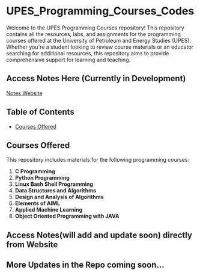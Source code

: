 # UPES_Programming_Courses_Codes

Welcome to the UPES Programming Courses repository! This repository contains all the resources, labs, and assignments for the programming courses offered at the University of Petroleum and Energy Studies (UPES). Whether you're a student looking to review course materials or an educator searching for additional resources, this repository aims to provide comprehensive support for learning and teaching.

## Access Notes Here (Currently in Development)

[Notes Website](https://amulyajain2004.github.io/UPES_Courses_through_Notes_and_Codes/)

## Table of Contents

- [Courses Offered](#courses-offered)

## Courses Offered

This repository includes materials for the following programming courses:

1. **C Programming**
2. **Python Programming**
3. **Linux Bash Shell Programming**
4. **Data Structures and Algorithms**
5. **Design and Analysis of Algorithms**
6. **Elements of AIML**
7. **Applied Machine Learning**
8. **Object Oriented Programming with JAVA**

## Access Notes(will add and update soon) directly from Website

## More Updates in the Repo coming soon...
